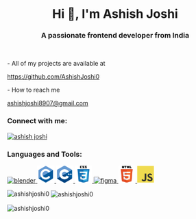 <h1 align="center">Hi 👋, I'm Ashish Joshi</h1>
<h3 align="center">A passionate frontend developer from India</h3>
<p align="left"> <a> <img src="https://i.pinimg.com/originals/54/e3/7d/54e37d8074ebcde1d96c77d7b2a7f310.gif" alt="" /></a> </p>
<p align="left"> - All of my projects are available at </p>
<a href="https://github.com/AshishJoshi0">https://github.com/AshishJoshi0</a>
<p align="left"> - How to reach me</p>
<a href="ashishjoshi8907@gmail.com">ashishjoshi8907@gmail.com</a>
<h3 align="left">Connect with me:</h3>
<p align="left">
<a href="https://linkedin.com/in/ashish joshi" target="blank"><img align="center" src="https://raw.githubusercontent.com/rahuldkjain/github-profile-readme-generator/master/src/images/icons/Social/linked-in-alt.svg" alt="ashish joshi" height="30" width="40" /></a>
</p>

<h3 align="left">Languages and Tools:</h3>
<p align="left"> <a href="https://www.blender.org/" target="_blank" rel="noreferrer"> <img src="https://download.blender.org/branding/community/blender_community_badge_white.svg" alt="blender" width="40" height="40"/> </a> <a href="https://www.cprogramming.com/" target="_blank" rel="noreferrer"> <img src="https://raw.githubusercontent.com/devicons/devicon/master/icons/c/c-original.svg" alt="c" width="40" height="40"/> </a> <a href="https://www.w3schools.com/cpp/" target="_blank" rel="noreferrer"> <img src="https://raw.githubusercontent.com/devicons/devicon/master/icons/cplusplus/cplusplus-original.svg" alt="cplusplus" width="40" height="40"/> </a> <a href="https://www.w3schools.com/css/" target="_blank" rel="noreferrer"> <img src="https://raw.githubusercontent.com/devicons/devicon/master/icons/css3/css3-original-wordmark.svg" alt="css3" width="40" height="40"/> </a> <a href="https://www.figma.com/" target="_blank" rel="noreferrer"> <img src="https://www.vectorlogo.zone/logos/figma/figma-icon.svg" alt="figma" width="40" height="40"/> </a> <a href="https://www.w3.org/html/" target="_blank" rel="noreferrer"> <img src="https://raw.githubusercontent.com/devicons/devicon/master/icons/html5/html5-original-wordmark.svg" alt="html5" width="40" height="40"/> </a> <a href="https://developer.mozilla.org/en-US/docs/Web/JavaScript" target="_blank" rel="noreferrer"> <img src="https://raw.githubusercontent.com/devicons/devicon/master/icons/javascript/javascript-original.svg" alt="javascript" width="40" height="40"/> </a> </p>

<p><img align="left" src="https://github-readme-stats.vercel.app/api/top-langs?username=ashishjoshi0&show_icons=true&locale=en&layout=compact" alt="ashishjoshi0" /></p>

<p>&nbsp;<img align="center" src="https://github-readme-stats.vercel.app/api?username=ashishjoshi0&show_icons=true&locale=en" alt="ashishjoshi0" /></p>

<p><img align="center" src="https://github-readme-streak-stats.herokuapp.com/?user=ashishjoshi0&" alt="ashishjoshi0" /></p>

